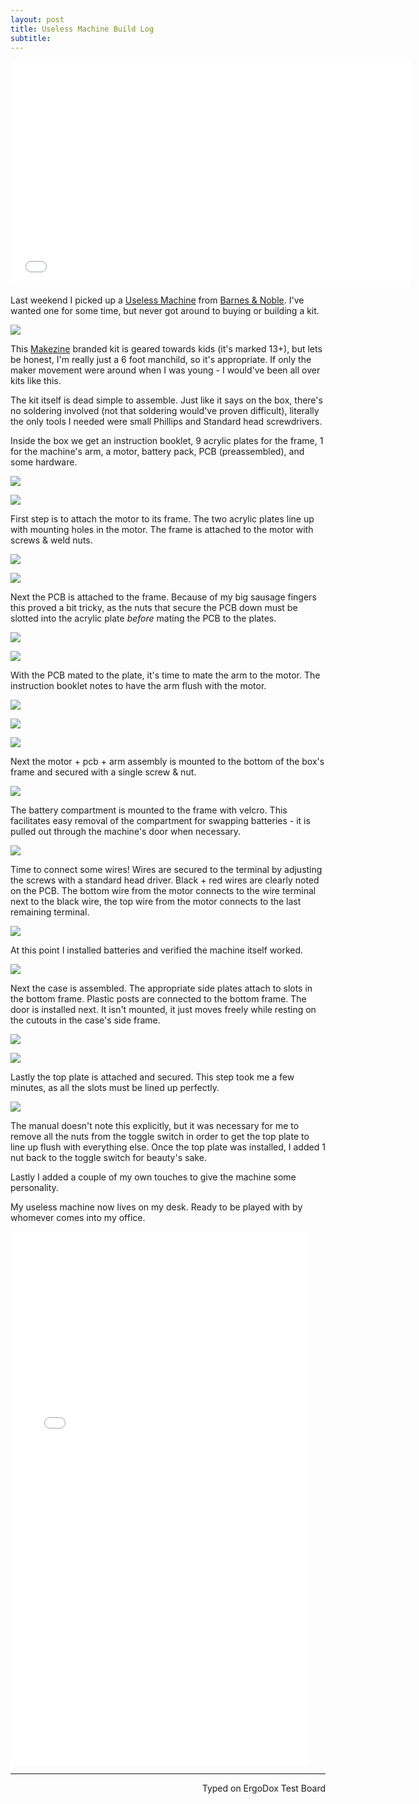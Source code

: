 ```yaml
---
layout: post
title: Useless Machine Build Log
subtitle:
---
```


<iframe src="//giphy.com/embed/l2Jhv5onyXAu4GP6g" width="640" height="360" frameBorder="0" class="giphy-embed" allowFullScreen></iframe><p><a href="https://giphy.com/gifs/l2Jhv5onyXAu4GP6g"></a></p>

Last weekend I picked up a [Useless Machine](https://en.wikipedia.org/wiki/Useless_machine) from [Barnes & Noble](http://www.barnesandnoble.com/w/toys-games-make-useless-machine-kit/30144050). I've wanted one for some time, but never got around to buying or building a kit.

![](http://imgur.com/t1BfwQ3.jpg)

This [Makezine](http://makezine.com/) branded kit is geared towards kids (it's marked 13+), but lets be honest, I'm really just a 6 foot manchild, so it's appropriate. If only the maker movement were around when I was young - I would've been all over kits like this.  

The kit itself is dead simple to assemble. Just like it says on the box, there's no soldering involved (not that soldering would've proven difficult), literally the only tools I needed were small Phillips and Standard head screwdrivers.

Inside the box we get an instruction booklet, 9 acrylic plates for the frame, 1 for the machine's arm, a motor, battery pack, PCB (preassembled), and some hardware.

![](http://imgur.com/SD703bE.jpg)

![](http://imgur.com/48tSCLR.jpg)

First step is to attach the motor to its frame. The two acrylic plates line up with mounting holes in the motor. The frame is attached to the motor with screws & weld nuts.

![](http://imgur.com/Gso629l.jpg)    

![](http://imgur.com/1bj8HmU.jpg)

Next the PCB is attached to the frame. Because of my big sausage fingers this proved a bit tricky, as the nuts that secure the PCB down must be slotted into the acrylic plate _before_ mating the PCB to the plates.

![](http://imgur.com/Akm3oUL.jpg)

![](http://imgur.com/nei8bFO.jpg)

With the PCB mated to the plate, it's time to mate the arm to the motor. The instruction booklet notes to have the arm flush with the motor.

![](http://imgur.com/KaYSPJS.jpg)

![](http://imgur.com/yu7tS3k.jpg)

![](http://imgur.com/lK3dqv1.jpg)

Next the motor + pcb + arm assembly is mounted to the bottom of the box's frame and secured with a single screw & nut.

![](http://imgur.com/vZYQU8G.jpg)

The battery compartment is mounted to the frame with velcro. This facilitates easy removal of the compartment for swapping batteries - it is pulled out through the machine's door when necessary.

![](http://imgur.com/Qipp7mW.jpg)

Time to connect some wires! Wires are secured to the terminal by adjusting the screws with a standard head driver. Black + red wires are clearly noted on the PCB. The bottom wire from the motor connects to the wire terminal next to the black wire, the top wire from the motor connects to the last remaining terminal.

![](http://imgur.com/TXMxDiF.jpg)

At this point I installed batteries and verified the machine itself worked.

![](http://imgur.com/E5yB5Jc.jpg)

Next the case is assembled. The appropriate side plates attach to slots in the bottom frame. Plastic posts are connected to the bottom frame. The door is installed next. It isn't mounted, it just moves freely while resting on the cutouts in the case's side frame.  

![](http://imgur.com/t56Vxtt.jpg)

![](http://imgur.com/mvQQqvz.jpg)  

Lastly the top plate is attached and secured. This step took me a few minutes, as all the slots must be lined up perfectly.

![](http://imgur.com/bgItLj5.jpg)

The manual doesn't note this explicitly, but it was necessary for me to remove all the nuts from the toggle switch in order to get the top plate to line up flush with everything else. Once the top plate was installed, I added 1 nut back to the toggle switch for beauty's sake.

Lastly I added a couple of my own touches to give the machine some personality.

My useless machine now lives on my desk. Ready to be played with by whomever comes into my office.

<iframe src="//giphy.com/embed/l2JhyU2TvjTsBDALS" width="480" height="853" frameBorder="0" class="giphy-embed" allowFullScreen></iframe><p><a href="https://giphy.com/gifs/l2JhyU2TvjTsBDALS"></a></p>

---
<p align="right">Typed on ErgoDox Test Board</p>

